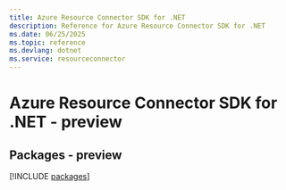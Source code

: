 ```yaml
---
title: Azure Resource Connector SDK for .NET
description: Reference for Azure Resource Connector SDK for .NET
ms.date: 06/25/2025
ms.topic: reference
ms.devlang: dotnet
ms.service: resourceconnector
---
```

# Azure Resource Connector SDK for .NET - preview
## Packages - preview
[!INCLUDE [packages](resource-connector-index.md)]